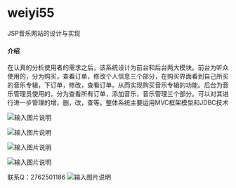 # weiyi55
JSP音乐网站的设计与实现

#### 介绍
在认真的分析使用者的需求之后，该系统设计为前台和后台两大模块。前台为听众使用的，分为购买，查看订单，修改个人信息三个部分，在购买界面看到自己所买的音乐专辑，下订单，修改，查看订单。从而实现购买音乐专辑的功能。后台为音乐管理员使用的，分为查看所有订单，添加音乐，音乐管理三个部分。可以对其进行进一步管理的增，删，改，查等。整体系统主要运用MVC框架模型和JDBC技术

![输入图片说明](https://images.gitee.com/uploads/images/2020/1129/123805_5bd6b5c9_4865385.png "屏幕截图.png")

![输入图片说明](https://images.gitee.com/uploads/images/2020/1129/123813_a94fcd20_4865385.png "屏幕截图.png")

![输入图片说明](https://images.gitee.com/uploads/images/2020/1129/181359_3ba4217b_4865385.png "屏幕截图.png")

![输入图片说明](https://images.gitee.com/uploads/images/2020/1129/181414_af2aa223_4865385.png "屏幕截图.png")


联系Q：2762501186
![输入图片说明](https://images.gitee.com/uploads/images/2020/1119/003728_cd598bb9_4865385.jpeg "微信.jpg")
